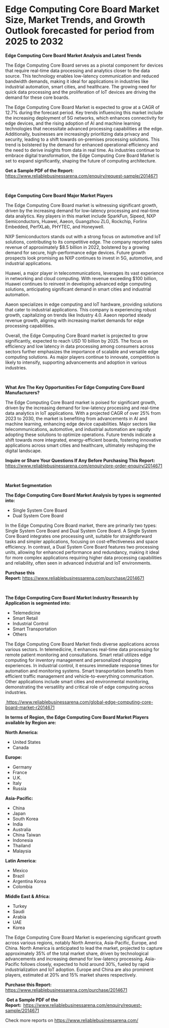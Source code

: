 <p><h1>Edge Computing Core Board Market Size, Market Trends, and Growth Outlook forecasted for period from 2025 to 2032</h1></p><p><strong>Edge Computing Core Board Market Analysis and Latest Trends</strong></p>
<p><p>The Edge Computing Core Board serves as a pivotal component for devices that require real-time data processing and analytics closer to the data source. This technology enables low-latency communication and reduced bandwidth demands, making it ideal for applications in industries like industrial automation, smart cities, and healthcare. The growing need for quick data processing and the proliferation of IoT devices are driving the demand for these core boards.</p><p>The Edge Computing Core Board Market is expected to grow at a CAGR of 12.7% during the forecast period. Key trends influencing this market include the increasing deployment of 5G networks, which enhances connectivity for edge devices, and the rising adoption of AI and machine learning technologies that necessitate advanced processing capabilities at the edge. Additionally, businesses are increasingly prioritizing data privacy and security, leading to a shift towards on-premises processing solutions. This trend is bolstered by the demand for enhanced operational efficiency and the need to derive insights from data in real time. As industries continue to embrace digital transformation, the Edge Computing Core Board Market is set to expand significantly, shaping the future of computing architecture.</p></p>
<p><strong>Get a Sample PDF of the Report:&nbsp;</strong> <a href="https://www.reliablebusinessarena.com/enquiry/request-sample/2014671?utm_campaign=2033&utm_medium=2&utm_source=Github&utm_content=ia&utm_term=29032025&utm_id=edge-computing-core-board">https://www.reliablebusinessarena.com/enquiry/request-sample/2014671</a></p>
<p>&nbsp;</p>
<p><strong>Edge Computing Core Board Major Market Players</strong></p>
<p><p>The Edge Computing Core Board market is witnessing significant growth, driven by the increasing demand for low-latency processing and real-time data analytics. Key players in this market include SparkFun, Sipeed, NXP Semiconductors, Huawei, Aaeon, Guangzhou ZLG, Rockchip, Forlinx Embedded, PerfXLab, PHYTEC, and Honeywell.</p><p>NXP Semiconductors stands out with a strong focus on automotive and IoT solutions, contributing to its competitive edge. The company reported sales revenue of approximately $8.5 billion in 2022, bolstered by a growing demand for secure, high-performance edge devices. Future growth prospects look promising as NXP continues to invest in 5G, automotive, and industrial applications.</p><p>Huawei, a major player in telecommunications, leverages its vast experience in networking and cloud computing. With revenue exceeding $100 billion, Huawei continues to reinvest in developing advanced edge computing solutions, anticipating significant demand in smart cities and industrial automation.</p><p>Aaeon specializes in edge computing and IoT hardware, providing solutions that cater to industrial applications. This company is experiencing robust growth, capitalizing on trends like Industry 4.0. Aaeon reported steady revenue growth, aligning with increasing market demands for edge processing capabilities.</p><p>Overall, the Edge Computing Core Board market is projected to grow significantly, expected to reach USD 10 billion by 2025. The focus on efficiency and low latency in data processing among consumers across sectors further emphasizes the importance of scalable and versatile edge computing solutions. As major players continue to innovate, competition is likely to intensify, supporting advancements and adoption in various industries.</p></p>
<p>&nbsp;</p>
<p><strong>What Are The Key Opportunities For Edge Computing Core Board Manufacturers?</strong></p>
<p><p>The Edge Computing Core Board market is poised for significant growth, driven by the increasing demand for low-latency processing and real-time data analytics in IoT applications. With a projected CAGR of over 25% from 2023 to 2030, the market is benefiting from advancements in AI and machine learning, enhancing edge device capabilities. Major sectors like telecommunications, automotive, and industrial automation are rapidly adopting these solutions to optimize operations. Future trends indicate a shift towards more integrated, energy-efficient boards, fostering innovative applications across smart cities and healthcare, ultimately reshaping the digital landscape.</p></p>
<p><strong>Inquire or Share Your Questions If Any Before Purchasing This Report:</strong> <a href="https://www.reliablebusinessarena.com/enquiry/pre-order-enquiry/2014671?utm_campaign=2033&utm_medium=2&utm_source=Github&utm_content=ia&utm_term=29032025&utm_id=edge-computing-core-board">https://www.reliablebusinessarena.com/enquiry/pre-order-enquiry/2014671</a></p>
<p>&nbsp;</p>
<p><strong>Market Segmentation</strong></p>
<p><strong>The Edge Computing Core Board Market Analysis by types is segmented into:</strong></p>
<p><ul><li>Single System Core Board</li><li>Dual System Core Board</li></ul></p>
<p><p>In the Edge Computing Core Board market, there are primarily two types: Single System Core Board and Dual System Core Board. A Single System Core Board integrates one processing unit, suitable for straightforward tasks and simpler applications, focusing on cost-effectiveness and space efficiency. In contrast, a Dual System Core Board features two processing units, allowing for enhanced performance and redundancy, making it ideal for more complex applications requiring higher data processing capabilities and reliability, often seen in advanced industrial and IoT environments.</p></p>
<p><strong>Purchase this Report:&nbsp;</strong><a href="https://www.reliablebusinessarena.com/purchase/2014671?utm_campaign=2033&utm_medium=2&utm_source=Github&utm_content=ia&utm_term=29032025&utm_id=edge-computing-core-board">https://www.reliablebusinessarena.com/purchase/2014671</a></p>
<p>&nbsp;</p>
<p><strong>The Edge Computing Core Board Market Industry Research by Application is segmented into:</strong></p>
<p><ul><li>Telemedicine</li><li>Smart Retail</li><li>Industrial Control</li><li>Smart Transportation</li><li>Others</li></ul></p>
<p><p>The Edge Computing Core Board Market finds diverse applications across various sectors. In telemedicine, it enhances real-time data processing for remote patient monitoring and consultations. Smart retail utilizes edge computing for inventory management and personalized shopping experiences. In industrial control, it ensures immediate response times for automation and monitoring systems. Smart transportation benefits from efficient traffic management and vehicle-to-everything communication. Other applications include smart cities and environmental monitoring, demonstrating the versatility and critical role of edge computing across industries.</p></p>
<p><a href="https://www.reliablebusinessarena.com/global-edge-computing-core-board-market-r2014671?utm_campaign=2033&utm_medium=2&utm_source=Github&utm_content=ia&utm_term=29032025&utm_id=edge-computing-core-board">&nbsp;https://www.reliablebusinessarena.com/global-edge-computing-core-board-market-r2014671</a></p>
<p><strong>In terms of Region, the Edge Computing Core Board Market Players available by Region are:</strong></p>
<p>
    <p> <strong> North America: </strong>
        <ul>
            <li>United States</li>
            <li>Canada</li>
        </ul>
        </p> 
    <p> <strong> Europe: </strong>
        <ul>
            <li>Germany</li>
            <li>France</li>
            <li>U.K.</li>
            <li>Italy</li>
            <li>Russia</li>
        </ul>
        </p> 
    <p> <strong> Asia-Pacific: </strong>
        <ul>
            <li>China</li>
            <li>Japan</li>
            <li>South Korea</li>
            <li>India</li>
            <li>Australia</li>
            <li>China Taiwan</li>
            <li>Indonesia</li>
            <li>Thailand</li>
            <li>Malaysia</li>
        </ul>
        </p> 
    <p> <strong> Latin America: </strong>
        <ul>
            <li>Mexico</li>
            <li>Brazil</li>
            <li>Argentina Korea</li>
            <li>Colombia</li>
        </ul>
        </p> 
    <p> <strong> Middle East & Africa: </strong>
        <ul>
            <li>Turkey</li>
            <li>Saudi</li>
            <li>Arabia</li>
            <li>UAE</li>
            <li>Korea</li>
        </ul>
    </p>
    </p>
<p><p>The Edge Computing Core Board Market is experiencing significant growth across various regions, notably North America, Asia-Pacific, Europe, and China. North America is anticipated to lead the market, projected to capture approximately 35% of the total market share, driven by technological advancements and increasing demand for low-latency processing. Asia-Pacific follows closely, expected to hold around 30%, fueled by rapid industrialization and IoT adoption. Europe and China are also prominent players, estimated at 20% and 15% market shares respectively.</p></p>
<p><strong>Purchase this Report: </strong><a href="https://www.reliablebusinessarena.com/purchase/2014671?utm_campaign=2033&utm_medium=2&utm_source=Github&utm_content=ia&utm_term=29032025&utm_id=edge-computing-core-board">https://www.reliablebusinessarena.com/purchase/2014671</a></p>
<p>&nbsp;<strong>Get a Sample PDF of the Report:&nbsp;&nbsp;</strong><a href="https://www.reliablebusinessarena.com/enquiry/request-sample/2014671?utm_campaign=2033&utm_medium=2&utm_source=Github&utm_content=ia&utm_term=29032025&utm_id=edge-computing-core-board">https://www.reliablebusinessarena.com/enquiry/request-sample/2014671</a></p>
<p><strong></strong></p>
<p>Check more reports on <a href="https://www.reliablebusinessarena.com/?utm_campaign=2033&utm_medium=2&utm_source=Github&utm_content=ia&utm_term=29032025&utm_id=edge-computing-core-board">https://www.reliablebusinessarena.com/</a></p>